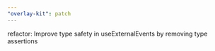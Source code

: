 ```yaml
---
"overlay-kit": patch
---
```


refactor: Improve type safety in useExternalEvents by removing type assertions
